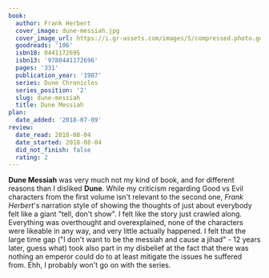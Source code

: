 ```yaml
---
book:
  author: Frank Herbert
  cover_image: dune-messiah.jpg
  cover_image_url: https://i.gr-assets.com/images/S/compressed.photo.goodreads.com/books/1533872326l/106._SY160_.jpg
  goodreads: '106'
  isbn10: 0441172695
  isbn13: '9780441172696'
  pages: '331'
  publication_year: '1987'
  series: Dune Chronicles
  series_position: '2'
  slug: dune-messiah
  title: Dune Messiah
plan:
  date_added: '2018-07-09'
review:
  date_read: 2018-08-04
  date_started: 2018-08-04
  did_not_finish: false
  rating: 2
---
```


**Dune Messiah** was very much not my kind of book, and for different reasons than I disliked **Dune**. While my criticism regarding Good vs Evil characters from the first volume isn't relevant to the second one, *Frank Herbert*'s narration style of showing the thoughts of just about everybody felt like a giant "tell, don't show". I felt like the story just crawled along. Everything was overthought and overexplained, none of the characters were likeable in any way, and very little actually happened. I felt that the large time gap ("I don't want to be the messiah and cause a jihad" - 12 years later, guess what) took also part in my disbelief at the fact that there was nothing an emperor could do to at least mitigate the issues he suffered from. Ehh, I probably won't go on with the series.
